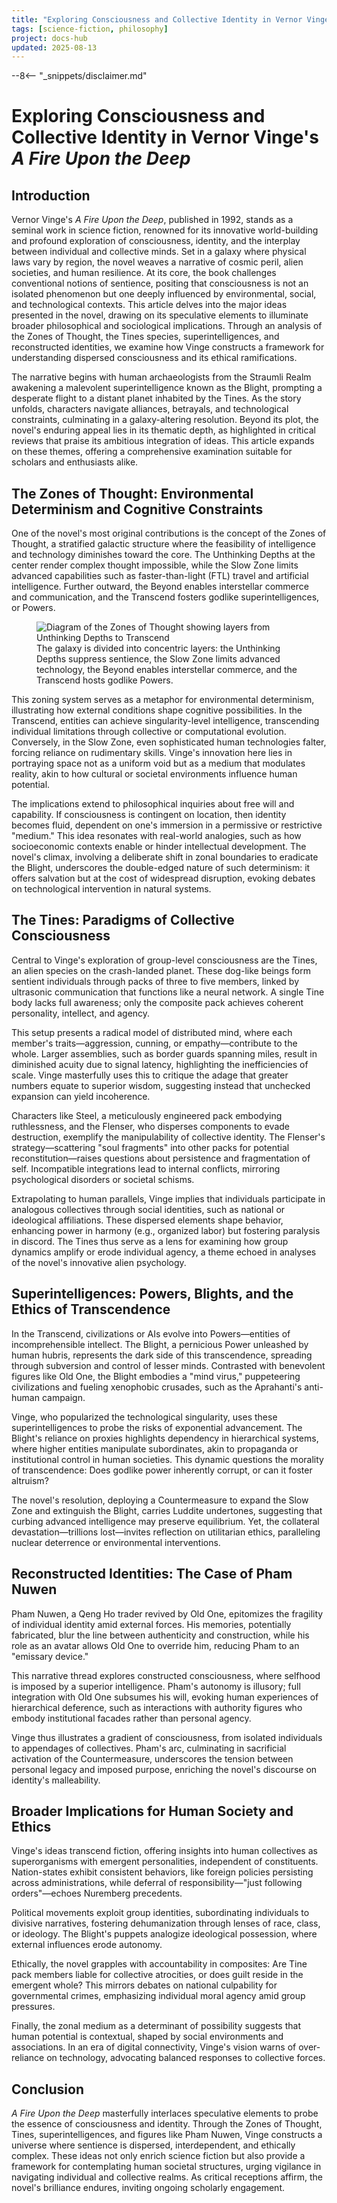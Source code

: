 ```yaml
---
title: "Exploring Consciousness and Collective Identity in Vernor Vinge's A Fire Upon the Deep"
tags: [science-fiction, philosophy]
project: docs-hub
updated: 2025-08-13
---
```


--8<-- "_snippets/disclaimer.md"

# Exploring Consciousness and Collective Identity in Vernor Vinge's *A Fire Upon the Deep*

## Introduction
Vernor Vinge's *A Fire Upon the Deep*, published in 1992, stands as a seminal work in science fiction, renowned for its innovative world-building and profound exploration of consciousness, identity, and the interplay between individual and collective minds. Set in a galaxy where physical laws vary by region, the novel weaves a narrative of cosmic peril, alien societies, and human resilience. At its core, the book challenges conventional notions of sentience, positing that consciousness is not an isolated phenomenon but one deeply influenced by environmental, social, and technological contexts. This article delves into the major ideas presented in the novel, drawing on its speculative elements to illuminate broader philosophical and sociological implications. Through an analysis of the Zones of Thought, the Tines species, superintelligences, and reconstructed identities, we examine how Vinge constructs a framework for understanding dispersed consciousness and its ethical ramifications.

The narrative begins with human archaeologists from the Straumli Realm awakening a malevolent superintelligence known as the Blight, prompting a desperate flight to a distant planet inhabited by the Tines. As the story unfolds, characters navigate alliances, betrayals, and technological constraints, culminating in a galaxy-altering resolution. Beyond its plot, the novel's enduring appeal lies in its thematic depth, as highlighted in critical reviews that praise its ambitious integration of ideas. This article expands on these themes, offering a comprehensive examination suitable for scholars and enthusiasts alike.

## The Zones of Thought: Environmental Determinism and Cognitive Constraints
One of the novel's most original contributions is the concept of the Zones of Thought, a stratified galactic structure where the feasibility of intelligence and technology diminishes toward the core. The Unthinking Depths at the center render complex thought impossible, while the Slow Zone limits advanced capabilities such as faster-than-light (FTL) travel and artificial intelligence. Further outward, the Beyond enables interstellar commerce and communication, and the Transcend fosters godlike superintelligences, or Powers.

<figure>
  <img src="img/zones-of-thought.svg" alt="Diagram of the Zones of Thought showing layers from Unthinking Depths to Transcend" data-glightbox>
  <figcaption>The galaxy is divided into concentric layers: the Unthinking Depths suppress sentience, the Slow Zone limits advanced technology, the Beyond enables interstellar commerce, and the Transcend hosts godlike Powers.</figcaption>
</figure>

This zoning system serves as a metaphor for environmental determinism, illustrating how external conditions shape cognitive possibilities. In the Transcend, entities can achieve singularity-level intelligence, transcending individual limitations through collective or computational evolution. Conversely, in the Slow Zone, even sophisticated human technologies falter, forcing reliance on rudimentary skills. Vinge's innovation here lies in portraying space not as a uniform void but as a medium that modulates reality, akin to how cultural or societal environments influence human potential.

The implications extend to philosophical inquiries about free will and capability. If consciousness is contingent on location, then identity becomes fluid, dependent on one's immersion in a permissive or restrictive "medium." This idea resonates with real-world analogies, such as how socioeconomic contexts enable or hinder intellectual development. The novel's climax, involving a deliberate shift in zonal boundaries to eradicate the Blight, underscores the double-edged nature of such determinism: it offers salvation but at the cost of widespread disruption, evoking debates on technological intervention in natural systems.

## The Tines: Paradigms of Collective Consciousness
Central to Vinge's exploration of group-level consciousness are the Tines, an alien species on the crash-landed planet. These dog-like beings form sentient individuals through packs of three to five members, linked by ultrasonic communication that functions like a neural network. A single Tine body lacks full awareness; only the composite pack achieves coherent personality, intellect, and agency.

This setup presents a radical model of distributed mind, where each member's traits—aggression, cunning, or empathy—contribute to the whole. Larger assemblies, such as border guards spanning miles, result in diminished acuity due to signal latency, highlighting the inefficiencies of scale. Vinge masterfully uses this to critique the adage that greater numbers equate to superior wisdom, suggesting instead that unchecked expansion can yield incoherence.

Characters like Steel, a meticulously engineered pack embodying ruthlessness, and the Flenser, who disperses components to evade destruction, exemplify the manipulability of collective identity. The Flenser's strategy—scattering "soul fragments" into other packs for potential reconstitution—raises questions about persistence and fragmentation of self. Incompatible integrations lead to internal conflicts, mirroring psychological disorders or societal schisms.

Extrapolating to human parallels, Vinge implies that individuals participate in analogous collectives through social identities, such as national or ideological affiliations. These dispersed elements shape behavior, enhancing power in harmony (e.g., organized labor) but fostering paralysis in discord. The Tines thus serve as a lens for examining how group dynamics amplify or erode individual agency, a theme echoed in analyses of the novel's innovative alien psychology.

## Superintelligences: Powers, Blights, and the Ethics of Transcendence
In the Transcend, civilizations or AIs evolve into Powers—entities of incomprehensible intellect. The Blight, a pernicious Power unleashed by human hubris, represents the dark side of this transcendence, spreading through subversion and control of lesser minds. Contrasted with benevolent figures like Old One, the Blight embodies a "mind virus," puppeteering civilizations and fueling xenophobic crusades, such as the Aprahanti's anti-human campaign.

Vinge, who popularized the technological singularity, uses these superintelligences to probe the risks of exponential advancement. The Blight's reliance on proxies highlights dependency in hierarchical systems, where higher entities manipulate subordinates, akin to propaganda or institutional control in human societies. This dynamic questions the morality of transcendence: Does godlike power inherently corrupt, or can it foster altruism?

The novel's resolution, deploying a Countermeasure to expand the Slow Zone and extinguish the Blight, carries Luddite undertones, suggesting that curbing advanced intelligence may preserve equilibrium. Yet, the collateral devastation—trillions lost—invites reflection on utilitarian ethics, paralleling nuclear deterrence or environmental interventions.

## Reconstructed Identities: The Case of Pham Nuwen
Pham Nuwen, a Qeng Ho trader revived by Old One, epitomizes the fragility of individual identity amid external forces. His memories, potentially fabricated, blur the line between authenticity and construction, while his role as an avatar allows Old One to override him, reducing Pham to an "emissary device."

This narrative thread explores constructed consciousness, where selfhood is imposed by a superior intelligence. Pham's autonomy is illusory; full integration with Old One subsumes his will, evoking human experiences of hierarchical deference, such as interactions with authority figures who embody institutional facades rather than personal agency.

Vinge thus illustrates a gradient of consciousness, from isolated individuals to appendages of collectives. Pham's arc, culminating in sacrificial activation of the Countermeasure, underscores the tension between personal legacy and imposed purpose, enriching the novel's discourse on identity's malleability.

## Broader Implications for Human Society and Ethics
Vinge's ideas transcend fiction, offering insights into human collectives as superorganisms with emergent personalities, independent of constituents. Nation-states exhibit consistent behaviors, like foreign policies persisting across administrations, while deferral of responsibility—"just following orders"—echoes Nuremberg precedents.

Political movements exploit group identities, subordinating individuals to divisive narratives, fostering dehumanization through lenses of race, class, or ideology. The Blight's puppets analogize ideological possession, where external influences erode autonomy.

Ethically, the novel grapples with accountability in composites: Are Tine pack members liable for collective atrocities, or does guilt reside in the emergent whole? This mirrors debates on national culpability for governmental crimes, emphasizing individual moral agency amid group pressures.

Finally, the zonal medium as a determinant of possibility suggests that human potential is contextual, shaped by social environments and associations. In an era of digital connectivity, Vinge's vision warns of over-reliance on technology, advocating balanced responses to collective forces.

## Conclusion
*A Fire Upon the Deep* masterfully interlaces speculative elements to probe the essence of consciousness and identity. Through the Zones of Thought, Tines, superintelligences, and figures like Pham Nuwen, Vinge constructs a universe where sentience is dispersed, interdependent, and ethically complex. These ideas not only enrich science fiction but also provide a framework for contemplating human societal structures, urging vigilance in navigating individual and collective realms. As critical receptions affirm, the novel's brilliance endures, inviting ongoing scholarly engagement.

